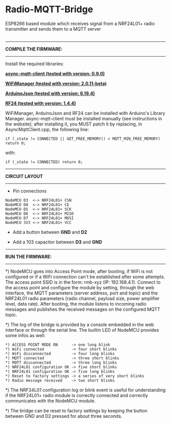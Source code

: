 # Radio-MQTT-Bridge

ESP8266 based module which receives signal from a NRF24L01+ radio transmitter and sends them to a MQTT server
<br>
<br>
****************************
**COMPILE THE FIRMWARE:**
****************************

Install the required libraries:

**[async-mqtt-client (tested with version: 0.9.0)](https://github.com/marvinroger/async-mqtt-client)**

**[WiFiManager (tested with version: 2.0.11-beta)](https://github.com/tzapu/WiFiManager)**

**[ArduinoJson (tested with version: 6.19.4)](https://arduinojson.org/)**

**[RF24 (tested with version: 1.4.4)](https://nrf24.github.io/RF24/)**

WiFiManager, ArduinoJson and RF24 can be installed with Arduino's Library Manager.
async-mqtt-client must be installed manually (see instructions in the website); after installing it, you MUST patch it by replacing, in AsyncMqttClient.cpp, the following line:

``` if (_state != CONNECTED || GET_FREE_MEMORY() < MQTT_MIN_FREE_MEMORY) return 0; ```

with:

``` if (_state != CONNECTED) return 0; ```


****************************
**CIRCUIT LAYOUT**
****************************

  * Pin connections
  ```
  NodeMCU D3  <-> NRF24L01+ CSN 
  NodeMCU D8  <-> NRF24L01+ CE
  NodeMCU D5  <-> NRF24L01+ SCK
  NodeMCU D6  <-> NRF24L01+ MISO
  NodeMCU D7  <-> NRF24L01+ MOSI
  NodeMCU 3V3 <-> NRF24L01+ VCC
  ```
  * Add a button between **GND** and **D2**

  * Add a 103 capacitor between **D3** and **GND**


****************************
**RUN THE FIRMWARE:**
****************************

*) NodeMCU goes into Access Point mode, after booting, if WiFi is not configured or if a WiFi connection can't be established after some attempts. The access point SSID is in the form: rmb-xyz (IP: 192.168.4.1).
Connect to the access point and configure the module by setting, through the web interface, the MQTT parameters (server address, port and topic) and the NRF24L01 radio parameters (radio channel, payload size, power amplifier level, data rate). After booting, the module listens to incoming radio messages and publishes the received messages on the configured MQTT topic.

*) The log of the bridge is provided by a console embedded in the web interface or through the serial line.
The builtin LED of NodeMCU provides some infos as well:

    *) ACCESS POINT MODE ON      -> one long blink
    *) WiFi connected            -> four short blinks
    *) WiFi disconnected         -> four long blinks
    *) MQTT connected            -> three short blinks
    *) MQTT disconnected         -> three long blinks
    *) NRF24L01 configuration OK -> five short blinks
    *) NRF24L01 configuration OK -> five long blinks
    *) Reset to factory settings -> a series of very short blinks
    *) Radio message received    -> two short blinks

*) The NRF24L01 configuration log or blink event is useful for understanding if the NRF24L01+ radio module is correctly connected and correctly communicates with the NodeMCU module.

*) The bridge can be reset to factory settings by keeping the button between GND and D2 pressed for about three seconds.
